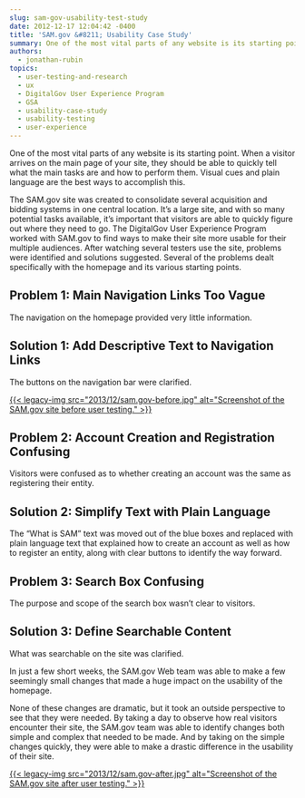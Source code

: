 ```yaml
---
slug: sam-gov-usability-test-study
date: 2012-12-17 12:04:42 -0400
title: 'SAM.gov &#8211; Usability Case Study'
summary: One of the most vital parts of any website is its starting point. When a visitor arrives on the main page of your site, they should be able to quickly tell what the main tasks are and how to perform them. Visual cues and plain language are the best ways to accomplish this. The SAM.gov
authors:
  - jonathan-rubin
topics:
  - user-testing-and-research
  - ux
  - DigitalGov User Experience Program
  - GSA
  - usability-case-study
  - usability-testing
  - user-experience
---
```


One of the most vital parts of any website is its starting point. When a visitor arrives on the main page of your site, they should be able to quickly tell what the main tasks are and how to perform them. Visual cues and plain language are the best ways to accomplish this.

The SAM.gov site was created to consolidate several acquisition and bidding systems in one central location. It&#8217;s a large site, and with so many potential tasks available, it’s important that visitors are able to quickly figure out where they need to go. The DigitalGov User Experience Program  worked with SAM.gov to find ways to make their site more usable for their multiple audiences. After watching several testers use the site, problems were identified and solutions suggested. Several of the problems dealt specifically with the homepage and its various starting points.

## Problem 1: Main Navigation Links Too Vague

The navigation on the homepage provided very little information.

## Solution 1: Add Descriptive Text to Navigation Links

The buttons on the navigation bar were clarified.

[{{< legacy-img src="2013/12/sam.gov-before.jpg" alt="Screenshot of the SAM.gov site before user testing." >}}](https://s3.amazonaws.com/digitalgov/_legacy-img/2013/12/sam.gov-before.jpg)

## Problem 2: Account Creation and Registration Confusing

Visitors were confused as to whether creating an account was the same as registering their entity.

## Solution 2: Simplify Text with Plain Language

The “What is SAM” text was moved out of the blue boxes and replaced with plain language text that explained how to create an account as well as how to register an entity, along with clear buttons to identify the way forward.

## Problem 3: Search Box Confusing

The purpose and scope of the search box wasn’t clear to visitors.

## Solution 3: Define Searchable Content

What was searchable on the site was clarified.

In just a few short weeks, the SAM.gov Web team was able to make a few seemingly small changes that made a huge impact on the usability of the homepage.

None of these changes are dramatic, but it took an outside perspective to see that they were needed. By taking a day to observe how real visitors encounter their site, the SAM.gov team was able to identify changes both simple and complex that needed to be made. And by taking on the simple changes quickly, they were able to make a drastic difference in the usability of their site.

[{{< legacy-img src="2013/12/sam.gov-after.jpg" alt="Screenshot of the SAM.gov site after user testing." >}}](https://s3.amazonaws.com/digitalgov/_legacy-img/2013/12/sam.gov-after.jpg)